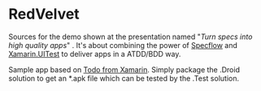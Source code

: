 # RedVelvet
Sources for the demo shown at the presentation named "*Turn specs into high quality apps*" . It's about combining the power of [Specflow](http://specflow.org/) and [Xamarin.UITest](https://developer.xamarin.com/guides/testcloud/uitest/) to deliver apps in a ATDD/BDD way.

Sample app based on [Todo from Xamarin](https://github.com/xamarin/xamarin-forms-samples/tree/master/Todo). Simply package the .Droid solution to get an *.apk file which can be tested by the .Test solution.